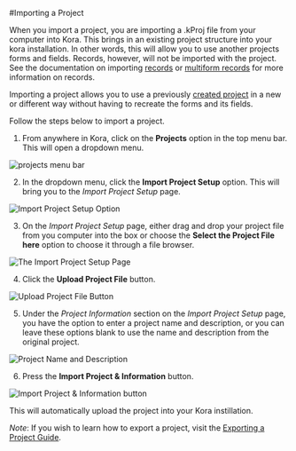 #Importing a Project

When you import a project, you are importing a .kProj file from your computer into Kora. This brings in an existing project structure into your kora installation. In other words, this will allow you to use another projects forms and fields. Records, however, will not be imported with the project. See the documentation on importing [records](../records/importing_a_record.md) or [multiform records](../records/importing_multi_form_records.md) for more information on records.

Importing a project allows you to use a previously [created project](../projects/creating_a_project.md) in a new or different way without having to recreate the forms and its fields.

Follow the steps below to import a project.

1. From anywhere in Kora, click on the **Projects** option in the top menu bar. This will open a dropdown menu.

<img style="display:block;margin:auto;max-width:100%" src="../projects-img/importing_a_project_1_annotated.png" title="projects menu bar">

2. In the dropdown menu, click the **Import Project Setup** option. This will bring you to the *Import Project Setup* page.

<img style="display:block;margin:auto;max-width:100%" src="../projects-img/importing_a_project_2_annotated.png" title="Import Project Setup Option">

3. On the *Import Project Setup* page, either drag and drop your project file from you computer into the box or choose the **Select the Project File here** option to choose it through a file browser.

<img style="display:block;margin:auto;max-width:100%" src="../projects-img/importing_a_project_3_annotated.png" title="The Import Project Setup Page">

4. Click the **Upload Project File** button.

<img style="display:block;margin:auto;max-width:100%" src="../projects-img/importing_a_project_4_annotated.png" title="Upload Project File Button">

5. Under the *Project Information* section on the *Import Project Setup* page, you have the option to enter a project name and description, or you can leave these options blank to use the name and description from the original project.

<img style="display:block;margin:auto;max-width:100%" src="../projects-img/importing_a_project_5_annotated.png" title="Project Name and Description">

6. Press the **Import Project & Information** button.

<img style="display:block;margin:auto;max-width:100%" src="../projects-img/importing_a_project_6_annotated.png" title="Import Project & Information button">

This will automatically upload the project into your Kora instillation.



*Note*: If you wish to learn how to export a project, visit the [Exporting a Project Guide](../projects/exporting_a_project.md).
